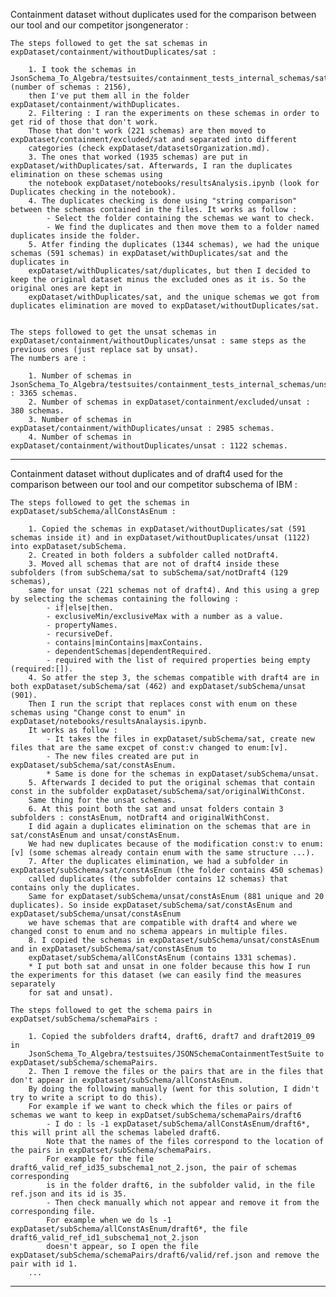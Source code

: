 Containment dataset without duplicates used for the comparison between our tool and our competitor jsongenerator :
	
	
	The steps followed to get the sat schemas in expDataset/containment/withoutDuplicates/sat :

		1. I took the schemas in JsonSchema_To_Algebra/testsuites/containment_tests_internal_schemas/satisfiable/* (number of schemas : 2156),
		then I've put them all in the folder expDataset/containment/withDuplicates.
		2. Filtering : I ran the experiments on these schemas in order to get rid of those that don't work.
		Those that don't work (221 schemas) are then moved to expDataset/containment/excluded/sat and separated into different 
		categories (check expDataset/datasetsOrganization.md).
		3. The ones that worked (1935 schemas) are put in expDataset/withDuplicates/sat. Afterwards, I ran the duplicates elimination on these schemas using
		the notebook expDataset/notebooks/resultsAnalysis.ipynb (look for Duplicates checking in the notebook).
		4. The duplicates checking is done using "string comparison" between the schemas contained in the files. It works as follow :
			- Select the folder containing the schemas we want to check.
			- We find the duplicates and then move them to a folder named duplicates inside the folder.
		5. Atfer finding the duplicates (1344 schemas), we had the unique schemas (591 schemas) in expDataset/withDuplicates/sat and the duplicates in 
		expDataset/withDuplicates/sat/duplicates, but then I decided to keep the original dataset minus the excluded ones as it is. So the original ones are kept in 
		expDataset/withDuplicates/sat, and the unique schemas we got from duplicates elimination are moved to expDataset/withoutDuplicates/sat.
	
	
	The steps followed to get the unsat schemas in expDataset/containment/withoutDuplicates/unsat : same steps as the previous ones (just replace sat by unsat). 
	The numbers are :

		1. Number of schemas in JsonSchema_To_Algebra/testsuites/containment_tests_internal_schemas/unsatisfiable/* : 3365 schemas.
		2. Number of schemas in expDataset/containment/excluded/unsat : 380 schemas.
		3. Number of schemas in expDataset/containment/withDuplicates/unsat : 2985 schemas.
		4. Number of schemas in expDataset/containment/withoutDuplicates/unsat : 1122 schemas.

	
---------------------------------------------------------------------------------------------------------------------------------------------------------------------------------------------------------


Containment dataset without duplicates and of draft4 used for the comparison between our tool and our competitor subschema of IBM :


	The steps followed to get the schemas in expDataset/subSchema/allConstAsEnum :
	
		1. Copied the schemas in expDataset/withoutDuplicates/sat (591 schemas inside it) and in expDataset/withoutDuplicates/unsat (1122) into expDataset/subSchema.
		2. Created in both folders a subfolder called notDraft4.
		3. Moved all schemas that are not of draft4 inside these subfolders (from subSchema/sat to subSchema/sat/notDraft4 (129 schemas), 
		same for unsat (221 schemas not of draft4). And this using a grep by selecting the schemas containing the following :
			- if|else|then.
			- exclusiveMin/exclusiveMax with a number as a value.
			- propertyNames.
			- recursiveDef.
			- contains|minContains|maxContains.
			- dependentSchemas|dependentRequired.
			- required with the list of required properties being empty (required:[]).
		4. So atfer the step 3, the schemas compatible with draft4 are in both expDataset/subSchema/sat (462) and expDataset/subSchema/unsat (901).
		Then I run the script that replaces const with enum on these schemas using "Change const to enum" in expDataset/notebooks/resultsAnalaysis.ipynb.
		It works as follow : 
			- It takes the files in expDataset/subSchema/sat, create new files that are the same excpet of const:v changed to enum:[v].
			- The new files created are put in expDataset/subSchema/sat/constAsEnum.
			* Same is done for the schemas in expDataset/subSchema/unsat.
		5. Afterwards I decided to put the original schemas that contain const in the subfolder expDataset/subSchema/sat/originalWithConst.
		Same thing for the unsat schemas.
		6. At this point both the sat and unsat folders contain 3 subfolders : constAsEnum, notDraft4 and originalWithConst.
		I did again a duplicates elimination on the schemas that are in sat/constAsEnum and unsat/constAsEnum.
		We had new duplicates because of the modification const:v to enum:[v] (some schemas already contain enum with the same structure ...).
		7. After the duplicates elimination, we had a subfolder in expDataset/subSchema/sat/constAsEnum (the folder contains 450 schemas) 
		called duplicates (the subfolder contains 12 schemas) that contains only the duplicates.
		Same for expDataset/subSchema/unsat/constAsEnum (881 unique and 20 duplicates). So inside expDataset/subSchema/sat/constAsEnum and expDataset/subSchema/unsat/constAsEnum
		we have schemas that are compatible with draft4 and where we changed const to enum and no schema appears in multiple files.
		8. I copied the schemas in expDataset/subSchema/unsat/constAsEnum and in expDataset/subSchema/sat/constAsEnum to
		expDataset/subSchema/allConstAsEnum (contains 1331 schemas).
		* I put both sat and unsat in one folder because this how I run the experiments for this dataset (we can easily find the measures separately
		for sat and unsat).
		
	The steps followed to get the schema pairs in expDatset/subSchema/schemaPairs : 
	
		1. Copied the subfolders draft4, draft6, draft7 and draft2019_09 in 
		JsonSchema_To_Algebra/testsuites/JSONSchemaContainmentTestSuite to expDataset/subSchema/schemaPairs.
		2. Then I remove the files or the pairs that are in the files that don't appear in expDataset/subSchema/allConstAsEnum.
		By doing the following manually (went for this solution, I didn't try to write a script to do this).
		For example if we want to check which the files or pairs of schemas we want to keep in expDatset/subSchema/schemaPairs/draft6
			- I do : ls -1 expDataset/subSchema/allConstAsEnum/draft6*, this will print all the schemas labeled draft6.
			Note that the names of the files correspond to the location of the pairs in expDatset/subSchema/schemaPairs.
			For example for the file draft6_valid_ref_id35_subschema1_not_2.json, the pair of schemas corresponding
			is in the folder draft6, in the subfolder valid, in the file ref.json and its id is 35.
			- Then check manually which not appear and remove it from the corresponding file.
			For example when we do ls -1 expDataset/subSchema/allConstAsEnum/draft6*, the file draft6_valid_ref_id1_subschema1_not_2.json
			doesn't appear, so I open the file expDataset/subSchema/schemaPairs/draft6/valid/ref.json and remove the pair with id 1.
		...
			
----------------------------------------------------------------------------------------------------------------------------------------------------------------------------------------------------------
